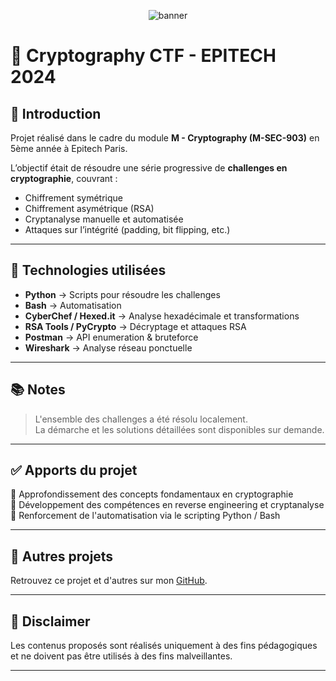 <p align="center">
  <img src="https://capsule-render.vercel.app/api?type=waving&color=1d0a3b&height=200&section=header&text=Cryptography%20CTF%20-%20EPITECH%202024&fontSize=40&fontColor=ffffff" alt="banner"/>
</p>

# 🔐 Cryptography CTF - EPITECH 2024

## 📜 Introduction

Projet réalisé dans le cadre du module **M - Cryptography (M-SEC-903)** en 5ème année à Epitech Paris.

L’objectif était de résoudre une série progressive de **challenges en cryptographie**, couvrant :
- Chiffrement symétrique
- Chiffrement asymétrique (RSA)
- Cryptanalyse manuelle et automatisée
- Attaques sur l’intégrité (padding, bit flipping, etc.)

---

## 🚀 Technologies utilisées

- **Python** → Scripts pour résoudre les challenges
- **Bash** → Automatisation
- **CyberChef / Hexed.it** → Analyse hexadécimale et transformations
- **RSA Tools / PyCrypto** → Décryptage et attaques RSA
- **Postman** → API enumeration & bruteforce
- **Wireshark** → Analyse réseau ponctuelle

---

## 📚 Notes

> L'ensemble des challenges a été résolu localement.  
> La démarche et les solutions détaillées sont disponibles sur demande.

---

## ✅ Apports du projet

🔎 Approfondissement des concepts fondamentaux en cryptographie  
🧠 Développement des compétences en reverse engineering et cryptanalyse  
🚀 Renforcement de l'automatisation via le scripting Python / Bash

---

## 📌 Autres projets

Retrouvez ce projet et d'autres sur mon [GitHub](https://github.com/pierre-dallara).

---

## 🚨 Disclaimer

Les contenus proposés sont réalisés uniquement à des fins pédagogiques et ne doivent pas être utilisés à des fins malveillantes.

---
